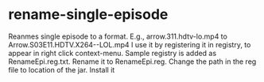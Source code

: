 # rename-single-episode
Reanmes single episode to a format.
E.g.,
  arrow.311.hdtv-lo.mp4 to Arrow.S03E11.HDTV.X264--LOL.mp4
I use it by registering it in registry, to appear in right click context-menu.
Sample registry is added as RenameEpi.reg.txt. Rename it to RenameEpi.reg. Change the path in the reg file to location of the jar. Install it
